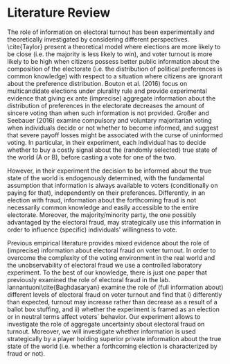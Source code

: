 # Literature Review

The role of information on electoral turnout has been experimentally and theoretically investigated by considering different perspectives. \cite{Taylor} present a theoretical model where elections are more likely to be close (i.e. the majority is less likely to win), and voter turnout is more likely to be high when citizens possess better public information about the composition of the electorate (i.e. the distribution of political preferences is common knowledge) with respect to a situation where citizens are ignorant about the preference distribution. Bouton et al. (2016) focus on multicandidate elections under plurality rule and provide experimental evidence that giving ex ante (imprecise) aggregate information about the distribution of preferences in the electorate decreases the amount of sincere voting than when such information is not provided. Großer and Seebauer (2016) examine compulsory and voluntary majoritarian voting when individuals decide or not whether to become informed, and suggest that severe payoff losses might be associated with the curse of uninformed voting. In particular, in their experiment, each individual has to decide whether to buy a costly signal about the (randomly selected) true state of the world (A or B), before casting a vote for one of the two. 

However, in their experiment the decision to be informed about the true state of the world is endogenously determined, with the fundamental assumption that information is always available to voters (conditionally on paying for that), independently on their preferences. Differently, in an election with fraud, information about the forthcoming fraud is not necessarily common knowledge and easily accessible to the entire electorate. Moreover, the majority/minority party, the one possibly advantaged by the electoral fraud, may strategically use this information in order to influence (specific) individuals' willingness to vote. 

Previous empirical literature provides mixed evidence about the role of (imprecise) information about electoral fraud on voter turnout. In order to overcome the complexity of the voting environment in the real world and the unobservability of electoral fraud we use a controlled laboratory experiment. To the best of our knowledge, there is just one paper that previously examined the role of electoral fraud in the lab. Iannantuoni\cite{Baghdasaryan}  examine the role of (full information about) different levels of electoral fraud on voter turnout and find that i) differently than expected, turnout may increase rather than decrease as a result of a ballot box stuffing, and ii) whether the experiment is framed as an election or in neutral terms affect voters` behavior. Our experiment allows to investigate the role of aggregate uncertainty about electoral fraud on turnout. Moreover, we will investigate whether information is used strategically by a player holding superior private information about the true state of the world (i.e. whether a forthcoming election is characterized by fraud or not). 
